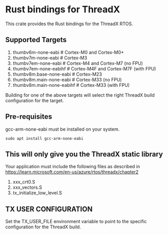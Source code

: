 # Rust bindings for ThreadX

This crate provides the Rust bindings for the ThreadX RTOS. 

## Supported Targets

1. thumbv6m-none-eabi    # Cortex-M0 and Cortex-M0+
2. thumbv7m-none-eabi    # Cortex-M3
3. thumbv7em-none-eabi   # Cortex-M4 and Cortex-M7 (no FPU)
4. thumbv7em-none-eabihf # Cortex-M4F and Cortex-M7F (with FPU)
5. thumbv8m.base-none-eabi   # Cortex-M23
6. thumbv8m.main-none-eabi   # Cortex-M33 (no FPU)
7. thumbv8m.main-none-eabihf # Cortex-M33 (with FPU)

Building for one of the above targets will select the right ThreadX build configuration
for the target.

## Pre-requisites

gcc-arm-none-eabi  must be installed on your system. 

```sudo apt install gcc-arm-none-eabi```

## This will only give you the ThreadX static library

Your application must include the following files as described in https://learn.microsoft.com/en-us/azure/rtos/threadx/chapter2

1. xxx_crt0.S
2. xxx_vectors.S
3. tx_initialize_low_level.S

## TX USER CONFIGURATION

Set the TX_USER_FILE environment variable to point to the specific configuration for the ThreadX build.

